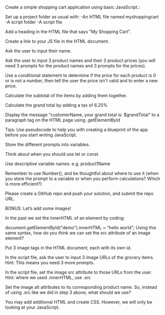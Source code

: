 Create a simple shopping cart application using basic JavaScript.:

Set up a project folder as usual with:
-An HTML file named myshoppingcart
-A script folder
-A script file 

Add a heading in the HTML file that says "My Shopping Cart".

Create a link to your JS file in the HTML document.

Ask the user to input their name.

Ask the user to input 3 product names and their 3 product prices (you will need 3 prompts for the product names and 3 prompts for the prices).

Use a conditional statement to determine if the price for each product is 0 or is not a number, then tell the user the price isn't valid and to enter a new price. 

Calculate the subtotal of the items by adding them together.

Calculate the grand total by adding a tax of 6.25%

Display the message "customerName, your grand total is: $grandTotal" to a paragraph tag on the HTML page using .getElementById

 

Tips: 
Use pseudocode to help you with creating a blueprint of the app before you start writing JavaScript. 

Store the different prompts into variables. 

Think about when you should use let or const.

Use descriptive variable names: e.g. product1Name

Remember to use Number(), and be thoughtful about where to use it (when you store the prompt to a variable or when you perform calculations? Which is more efficient?)

Please create a GitHub repo and push your solution, and submit the repo URL.



BONUS:
Let’s add some images!

In the past we set the innerHTML of an element by coding:

document.getElementById("demo").innerHTML = "hello world"; 
Using this same syntax, how do you think we can set the src attribute of an image element?

Put 3 image tags in the HTML document, each with its own id.

In the script file, ask the user to input 3 image URLs of the grocery items. Hint: This means you need 3 more prompts.

In the script file, set the image src attribute to those URLs from the user. Hint: where we used .innerHTML, use .src

Set the image alt attributes to its corresponding product name. So, instead of using .src like we did in step 3 above, what should we use?

You may add additional HTML and create CSS. However, we will only be looking at your JavaScript.